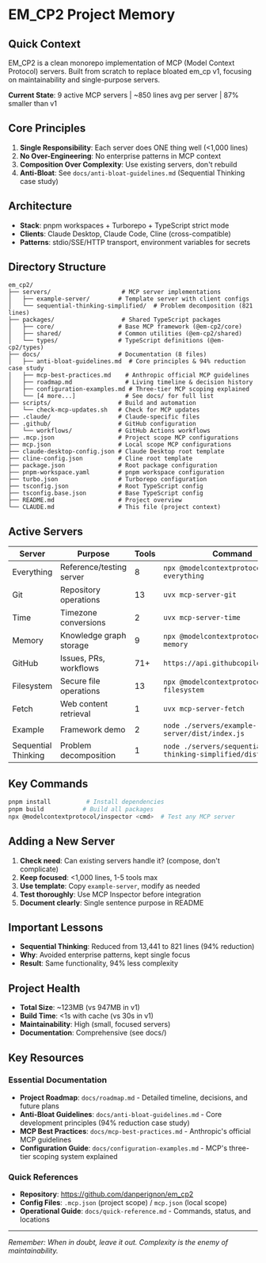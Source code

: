 # EM_CP2 Project Memory

## Quick Context
EM_CP2 is a clean monorepo implementation of MCP (Model Context Protocol) servers. Built from scratch to replace bloated em_cp v1, focusing on maintainability and single-purpose servers.

**Current State**: 9 active MCP servers | ~850 lines avg per server | 87% smaller than v1

## Core Principles
1. **Single Responsibility**: Each server does ONE thing well (<1,000 lines)
2. **No Over-Engineering**: No enterprise patterns in MCP context
3. **Composition Over Complexity**: Use existing servers, don't rebuild
4. **Anti-Bloat**: See `docs/anti-bloat-guidelines.md` (Sequential Thinking case study)

## Architecture
- **Stack**: pnpm workspaces + Turborepo + TypeScript strict mode
- **Clients**: Claude Desktop, Claude Code, Cline (cross-compatible)
- **Patterns**: stdio/SSE/HTTP transport, environment variables for secrets

## Directory Structure
```
em_cp2/
├── servers/                    # MCP server implementations
│   ├── example-server/        # Template server with client configs
│   └── sequential-thinking-simplified/  # Problem decomposition (821 lines)
├── packages/                   # Shared TypeScript packages
│   ├── core/                  # Base MCP framework (@em-cp2/core)
│   ├── shared/                # Common utilities (@em-cp2/shared)
│   └── types/                 # TypeScript definitions (@em-cp2/types)
├── docs/                      # Documentation (8 files)
│   ├── anti-bloat-guidelines.md  # Core principles & 94% reduction case study
│   ├── mcp-best-practices.md    # Anthropic official MCP guidelines
│   ├── roadmap.md               # Living timeline & decision history
│   ├── configuration-examples.md # Three-tier MCP scoping explained
│   └── [4 more...]              # See docs/ for full list
├── scripts/                   # Build and automation
│   └── check-mcp-updates.sh   # Check for MCP updates
├── .claude/                   # Claude-specific files
├── .github/                   # GitHub configuration
│   └── workflows/             # GitHub Actions workflows
├── .mcp.json                  # Project scope MCP configurations
├── mcp.json                   # Local scope MCP configurations
├── claude-desktop-config.json # Claude Desktop root template
├── cline-config.json          # Cline root template  
├── package.json               # Root package configuration
├── pnpm-workspace.yaml        # pnpm workspace configuration
├── turbo.json                 # Turborepo configuration
├── tsconfig.json              # Root TypeScript config
├── tsconfig.base.json         # Base TypeScript config
├── README.md                  # Project overview
└── CLAUDE.md                  # This file (project context)
```

## Active Servers
| Server | Purpose | Tools | Command |
|--------|---------|-------|---------|
| Everything | Reference/testing server | 8 | `npx @modelcontextprotocol/server-everything` |
| Git | Repository operations | 13 | `uvx mcp-server-git` |
| Time | Timezone conversions | 2 | `uvx mcp-server-time` |
| Memory | Knowledge graph storage | 9 | `npx @modelcontextprotocol/server-memory` |
| GitHub | Issues, PRs, workflows | 71+ | `https://api.githubcopilot.com/mcp/` |
| Filesystem | Secure file operations | 13 | `npx @modelcontextprotocol/server-filesystem` |
| Fetch | Web content retrieval | 1 | `uvx mcp-server-fetch` |
| Example | Framework demo | 2 | `node ./servers/example-server/dist/index.js` |
| Sequential Thinking | Problem decomposition | 1 | `node ./servers/sequential-thinking-simplified/dist/index.js` |

## Key Commands
```bash
pnpm install          # Install dependencies
pnpm build           # Build all packages
npx @modelcontextprotocol/inspector <cmd>  # Test any MCP server
```

## Adding a New Server
1. **Check need**: Can existing servers handle it? (compose, don't complicate)
2. **Keep focused**: <1,000 lines, 1-5 tools max
3. **Use template**: Copy `example-server`, modify as needed
4. **Test thoroughly**: Use MCP Inspector before integration
5. **Document clearly**: Single sentence purpose in README

## Important Lessons
- **Sequential Thinking**: Reduced from 13,441 to 821 lines (94% reduction)
- **Why**: Avoided enterprise patterns, kept single focus
- **Result**: Same functionality, 94% less complexity

## Project Health
- **Total Size**: ~123MB (vs 947MB in v1)
- **Build Time**: <1s with cache (vs 30s in v1)
- **Maintainability**: High (small, focused servers)
- **Documentation**: Comprehensive (see docs/)

## Key Resources

### Essential Documentation
- **Project Roadmap**: `docs/roadmap.md` - Detailed timeline, decisions, and future plans
- **Anti-Bloat Guidelines**: `docs/anti-bloat-guidelines.md` - Core development principles (94% reduction case study)
- **MCP Best Practices**: `docs/mcp-best-practices.md` - Anthropic's official MCP guidelines
- **Configuration Guide**: `docs/configuration-examples.md` - MCP's three-tier scoping system explained

### Quick References
- **Repository**: https://github.com/danperignon/em_cp2
- **Config Files**: `.mcp.json` (project scope) / `mcp.json` (local scope)
- **Operational Guide**: `docs/quick-reference.md` - Commands, status, and locations

---
*Remember: When in doubt, leave it out. Complexity is the enemy of maintainability.*